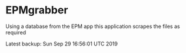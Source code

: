 # EPMgrabber
Using a database from the EPM app this application scrapes the files as required


Latest backup: Sun Sep 29 16:56:01 UTC 2019
